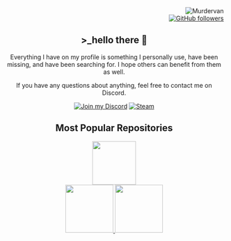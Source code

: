 <div align="right">
<img align="right" src="https://komarev.com/ghpvc/?username=Murdervan" alt="Murdervan" />
  <br>
 <a href="https://github.com/Murdervan">
    <img src="https://img.shields.io/github/followers/Murdervan?label=Follow&style=social" alt="GitHub followers"/>
  </a>
</div>
<div align="center">

  ## >_hello there 👋

Everything I have on my profile is something I personally use, have been missing, and have been searching for. I hope others can benefit from them as well.

If you have any questions about anything, feel free to contact me on Discord.

[![Join my Discord](https://img.shields.io/badge/Join%20my%20Discord-%237289DA.svg?style=flat&logo=discord&logoColor=white)](https://discord.gg/9NdbUZc8j5)
[![Steam](https://img.shields.io/badge/-Steam-000?&logo=steam)](https://steamcommunity.com/id/Murdervan)


<div align="center">
  
   ## Most Popular Repositories
  
</div>

<a href="https://github.com/Murdervan/Flipper-zero-files" title="Flipper-zero-files">
  <img height="100" src="https://github-readme-stats.anuraghazra1.vercel.app/api/pin/?username=Murdervan&repo=Flipper-zero-files&theme=dark&bg_color=000000&title_color=ff7f00&icon_color=ff7f00&text_color=ff7f00">
</a>
<br> <!-- Dette sikrer, at næste boks kommer på en ny linje -->
<a align="left" href="https://github.com/Murdervan/Ms-office-2019-dansk" title="Ms-office-2019-dansk">
  <img height="110" src="https://github-readme-stats.anuraghazra1.vercel.app/api/pin/?username=Murdervan&repo=Ms-office-2019-dansk&theme=dark&bg_color=000000&title_color=00FF00&icon_color=00FF00&text_color=00FF00">
</a>
 <a align="right" href="https://github.com/Murdervan/Ms-office-2019-all-languages" title="Ms-office-2019-all-languages">
  <img height="110" src="https://github-readme-stats.anuraghazra1.vercel.app/api/pin/?username=Murdervan&repo=Ms-office-2019-all-languages&theme=dark&bg_color=000000&title_color=00FF00&icon_color=00FF00&text_color=00FF00">
</a>
<br> <!-- Dette sikrer, at næste boks kommer på en ny linje -->
